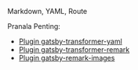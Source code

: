 Markdown, YAML, Route

Pranala Penting:
- [Plugin gatsby-transformer-yaml](https://www.gatsbyjs.com/plugins/gatsby-transformer-yaml/)
- [Plugin gatsby-transformer-remark](https://www.gatsbyjs.com/plugins/gatsby-transformer-remark/)
- [Plugin gatsby-remark-images](https://www.gatsbyjs.com/plugins/gatsby-remark-images/)


